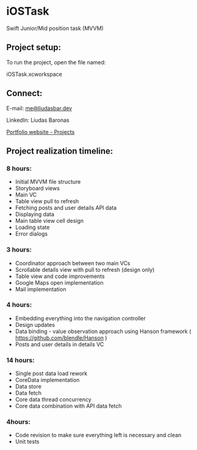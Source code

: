 # iOSTask
Swift Junior/Mid position task (MVVM)


## Project setup:

To run the project, open the file named:

iOSTask.xcworkspace


## Connect:

E-mail: me@liudasbar.dev

LinkedIn: Liudas Baronas

[Portfolio website - Projects](https://liudasbar.dev)



## Project realization timeline:

### 8 hours:

- Initial MVVM file structure
- Storyboard views
- Main VC
- Table view pull to refresh
- Fetching posts and user details API data
- Displaying data
- Main table view cell design
- Loading state
- Error dialogs

### 3 hours:

- Coordinator approach between two main VCs
- Scrollable details view with pull to refresh (design only)
- Table view and code improvements
- Google Maps open implementation
- Mail implementation

### 4 hours:

- Embedding everything into the navigation controller
- Design updates
- Data binding - value observation approach using Hanson framework ( https://github.com/blendle/Hanson )
- Posts and user details in details VC

### 14 hours:

- Single post data load rework
- CoreData implementation
- Data store
- Data fetch
- Core data thread concurrency
- Core data combination with API data fetch

### 4hours:

- Code revision to make sure everything left is necessary and clean
- Unit tests
